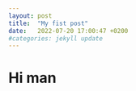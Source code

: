 ```yaml
---
layout: post
title:  "My fist post"
date:   2022-07-20 17:00:47 +0200
#categories: jekyll update
---
```


# Hi man